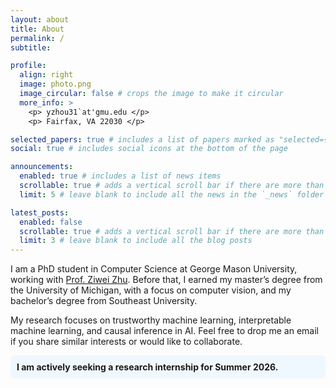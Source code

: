 ```yaml
---
layout: about
title: About
permalink: /
subtitle: 

profile:
  align: right
  image: photo.png
  image_circular: false # crops the image to make it circular
  more_info: >
    <p> yzhou31`at'gmu.edu </p>
    <p> Fairfax, VA 22030 </p>

selected_papers: true # includes a list of papers marked as "selected={true}"
social: true # includes social icons at the bottom of the page

announcements:
  enabled: true # includes a list of news items
  scrollable: true # adds a vertical scroll bar if there are more than 3 news items
  limit: 5 # leave blank to include all the news in the `_news` folder

latest_posts:
  enabled: false
  scrollable: true # adds a vertical scroll bar if there are more than 3 new posts items
  limit: 3 # leave blank to include all the blog posts
---
```

I am a PhD student in Computer Science at George Mason University, working with [Prof. Ziwei Zhu](https://zziwei.github.io/). Before that, I earned my master’s degree from the University of Michigan, with a focus on computer vision, and my bachelor’s degree from Southeast University.

My research focuses on trustworthy machine learning, interpretable machine learning, and causal inference in AI. Feel free to drop me an email if you share similar interests or would like to collaborate.

<div style="background-color: #f0f8ff; padding: 10px; border-radius: 5px; font-weight: bold; text-align: left;">
  I am actively seeking a research internship for Summer 2026.
</div>

